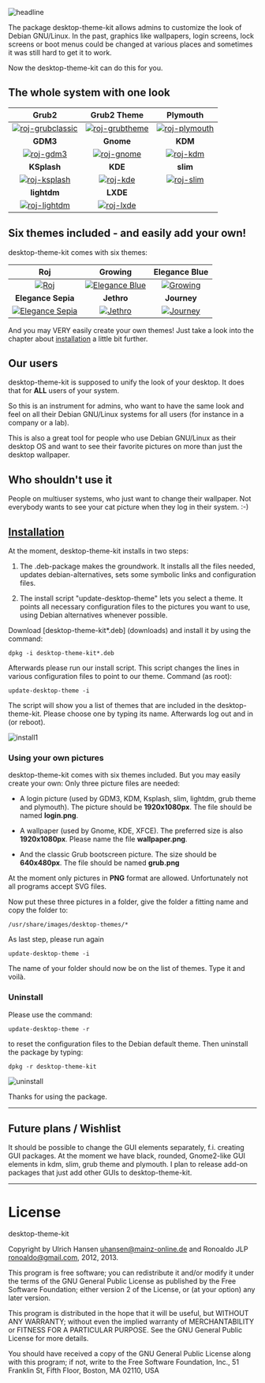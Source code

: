 ![headline](screenshots/headline.png) 

The package desktop-theme-kit allows admins to customize the look of Debian GNU/Linux. In the past, graphics like wallpapers, login screens, lock screens or boot menus could be changed at various places and sometimes it was still hard to get it to work. 

Now the desktop-theme-kit can do this for you.


## The whole system with one look

| **Grub2** | **Grub2 Theme** | **Plymouth** |
|:--------:|:--------:|:--------:|
|[![roj-grubclassic](screenshots/roj-grubclassic-preview.png)](screenshots/roj-grubclassic.png)|[![roj-grubtheme](screenshots/roj-grubtheme-preview.png)](screenshots/roj-grubtheme.png)|[![roj-plymouth](screenshots/roj-plymouth-preview.png)](screenshots/roj-plymouth.png)|
| **GDM3** | **Gnome** | **KDM** |
|[![roj-gdm3](screenshots/roj-gdm3-preview.png)](screenshots/roj-gdm3.png)|[![roj-gnome](screenshots/roj-gnome-preview.png)](screenshots/roj-gnome.png)|[![roj-kdm](screenshots/roj-kdm-preview.png)](screenshots/roj-kdm.png)|
| **KSplash** | **KDE** | **slim** |
|[![roj-ksplash](screenshots/roj-ksplash-preview.png)](screenshots/roj-ksplash.png)|[![roj-kde](screenshots/roj-kde-preview.png)](screenshots/roj-kde.png)|[![roj-slim](screenshots/roj-slim-preview.png)](screenshots/roj-slim.png)|
| **lightdm** | **LXDE** | |
|[![roj-lightdm](screenshots/roj-lightdm-preview.png)](screenshots/roj-lightdm.png)|[![roj-lxde](screenshots/roj-lxde-preview.png)](screenshots/roj-lxde.png)||


## Six themes included - and easily add your own!

desktop-theme-kit comes with six themes:

| **Roj** | **Growing** | **Elegance Blue** |
|:--------:|:--------:|:--------:|
|[![Roj](screenshots/roj-gnome-preview.png)](screenshots/roj-wallpaper.png) | [![Elegance Blue](screenshots/elegance-blue-gnome-preview.png)](screenshots/elegance-blue-wallpaper.png)|[![Growing](screenshots/growing-gnome-preview.png)](screenshots/growing-wallpaper.png)|
| **Elegance Sepia** | **Jethro** | **Journey** |
|[![Elegance Sepia](screenshots/elegance-sepia-gnome-preview.png)](screenshots/elegance-sepia-wallpaper.png) | [![Jethro](screenshots/jethro-gnome-preview.png)](screenshots/jethro-wallpaper.png)|[![Journey](screenshots/journey-gnome-preview.png)](screenshots/journey-wallpaper.png)|

And you may VERY easily create your own themes! Just take a look into the chapter about [installation](#installation) a little bit further.

 
## Our users

desktop-theme-kit is supposed to unify the look of your desktop. It does that for **ALL** users of your system. 

So this is an instrument for admins, who want to have the same look and feel on all their Debian GNU/Linux systems for all users (for instance in a company or a lab).  

This is also a great tool for people who use Debian GNU/Linux as their desktop OS and want to see their favorite pictures on more than just the desktop wallpaper. 

## Who shouldn't use it 

People on multiuser systems, who just want to change their wallpaper. Not everybody wants to see your cat picture when they log in their system. :-) 

 

## [Installation](id:Installation)

At the moment, desktop-theme-kit installs in two steps:

1. The .deb-package makes the groundwork. It installs all the files needed, updates debian-alternatives, sets some symbolic links and configuration files.

2. The install script "update-desktop-theme" lets you select a theme. It points all necessary configuration files to the pictures you want to use, using Debian alternatives whenever possible.

Download [desktop-theme-kit*.deb] (downloads) and install it by using the command: 

`dpkg -i desktop-theme-kit*.deb`

Afterwards please run our install script. This script changes the lines in various configuration files to point to our theme. Command (as root): 

`update-desktop-theme -i`

The script will show you a list of themes that are included in the desktop-theme-kit. Please choose one by typing its name. Afterwards log out and in (or reboot). 

![install1](screenshots/update-desktop-theme-1a.png)



 

### Using your own pictures

desktop-theme-kit comes with six themes included. But you may easily create your own: Only three picture files are needed: 

* A login picture (used by GDM3, KDM, Ksplash, slim, lightdm, 	grub theme and plymouth). The picture should be **1920x1080px**. 	The file should be named **login.png**. 

* A wallpaper (used by Gnome, KDE, XFCE). The preferred size is also **1920x1080px**. Please name the file **wallpaper.png**.  

* And the classic Grub bootscreen picture. The size should be **640x480px**. The file should be named **grub.png** 

At the moment only pictures in **PNG** format are allowed. Unfortunately not all programs accept SVG files. 

Now put these three pictures in a folder, give the folder a fitting name and copy the folder to: 

`/usr/share/images/desktop-themes/* `

As last step, please run again 

`update-desktop-theme -i`

The name of your folder should now be on the list of themes. Type it and voilà.


### Uninstall

Please use the command: 

`update-desktop-theme -r`

to reset the configuration files to the Debian default theme. Then uninstall the package by typing: 

`dpkg -r desktop-theme-kit`

![uninstall](screenshots/uninstall.png)

Thanks for using the package.

---

## Future plans / Wishlist

It should be possible to change the GUI elements separately, f.i. creating GUI packages. At the moment we have black, rounded, Gnome2-like GUI elements in kdm, slim, grub theme and plymouth. I plan to release add-on packages that just add other GUIs to desktop-theme-kit.


---
 
# License

desktop-theme-kit 

Copyright by Ulrich Hansen <uhansen@mainz-online.de> and Ronoaldo JLP <ronoaldo@gmail.com>, 2012, 2013. 

This program is free software; you can redistribute it and/or modify it under the terms of the GNU General Public License as published by the Free Software Foundation; either version 2 of the License, or (at your option) any later version.

This program is distributed in the hope that it will be useful, but WITHOUT ANY WARRANTY; without even the implied warranty of MERCHANTABILITY or FITNESS FOR A PARTICULAR PURPOSE. See the GNU General Public License for more details.

You should have received a copy of the GNU General Public License along with this program; if not, write to the Free Software Foundation, Inc., 51 Franklin St, Fifth Floor, Boston, MA 02110, USA
